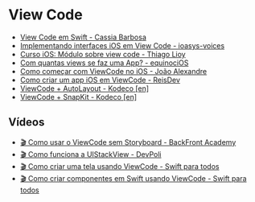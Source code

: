 # View Code

- [View Code em Swift - Cassia Barbosa](https://medium.com/mackmobile/view-code-em-swift-6026f42bf780)
- [Implementando interfaces iOS em View Code - ioasys-voices](https://medium.com/ioasys-voices/implementando-interfaces-ios-em-view-code-325656518f93)
- [Curso iOS: Módulo sobre view code - Thiago Lioy](https://medium.com/tpLioy/curso-ios-m%C3%B3dulo-sobre-view-code-af0f6188297b)
- [Com quantas views se faz uma App? - equinociOS](http://equinocios.com/view-code/2017/03/18/com-quantas-views-se-faz-um-APP/)
- [Como começar com ViewCode no iOS - João Alexandre](https://medium.com/joaoalexandrebitar/começando-com-view-code-no-ios-f409334ff1d)
- [Como criar um app iOS em ViewCode - ReisDev](https://blog.reisdev.com.br/como-criar-um-app-ios-em-viewcode)
- [ViewCode + AutoLayout - Kodeco [en]](https://www.kodeco.com/6004856-building-an-app-with-only-code-using-auto-layout)
- [ViewCode + SnapKit - Kodeco [en]](https://www.kodeco.com/3225401-snapkit-for-ios-constraints-in-a-snap)

## Vídeos

- [🎬 Como usar o ViewCode sem Storyboard - BackFront Academy](https://www.youtube.com/watch?v=_zhI9Nuuw_Y)
- [🎬 Como funciona a UIStackView - DevPoli](https://www.youtube.com/watch?v=TXhhjihouTg)
- [🎬 Como criar uma tela usando ViewCode  - Swift para todos](https://www.youtube.com/watch?v=iFzTBlRVH6s)
- [🎬 Como criar componentes em Swift usando ViewCode - Swift para todos](https://www.youtube.com/watch?v=zSzxFlIumts)
